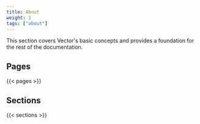 ```yaml
---
title: About
weight: 1
tags: ["about"]
---
```


This section covers Vector's basic concepts and provides a foundation for the rest of the documentation.

## Pages

{{< pages >}}

## Sections

{{< sections >}}
